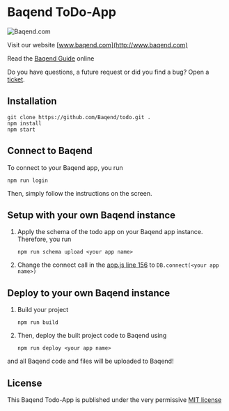 Baqend ToDo-App
============

![Baqend.com](http://www.baqend.com/guide/img/baqend_logo.svg)

Visit our website [www.baqend.com](http://www.baqend.com)

Read the [Baqend Guide](http://www.baqend.com/guide/) online

Do you have questions, a future request or did you find a bug? Open a [ticket](https://github.com/Baqend/todo/issues). 

Installation
-------

    git clone https://github.com/Baqend/todo.git .
    npm install
    npm start
    
Connect to Baqend
-------

To connect to your Baqend app, you run

    npm run login
    
Then, simply follow the instructions on the screen.
    
Setup with your own Baqend instance
-------

1.  Apply the schema of the todo app on your Baqend app instance.
    Therefore, you run 
   
        npm run schema upload <your app name>

2.  Change the connect call in the [app.js line 156](app.js) to `DB.connect(<your app name>)`

Deploy to your own Baqend instance
-------

1.  Build your project

        npm run build
    
2.  Then, deploy the built project code to Baqend using

        npm run deploy <your app name>
    
and all Baqend code and files will be uploaded to Baqend!

License
-------

This Baqend Todo-App is published under the very permissive [MIT license](LICENSE.md)

